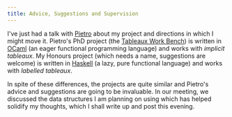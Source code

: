 ```yaml
---
title: Advice, Suggestions and Supervision
---
```

I've just had a talk with <a href="http://www.rsise.anu.edu.au/~abate/">Pietro</a> about my project and directions in which I might move it. Pietro's PhD project (the <a href="http://users.rsise.anu.edu.au/~abate/twb/twb.html">Tableaux Work Bench</a>) is written in <a href="http://caml.inria.fr/">OCaml</a> (an eager functional programming language) and works with <span style="font-style: italic;">implicit tableaux</span>. My Honours project (which needs a name, suggestions are welcome) is written in <a href="http://www.haskell.org/">Haskell</a> (a lazy, pure functional language) and works with <span style="font-style: italic;">labelled tableaux</span>.

In spite of these differences, the projects are quite similar and Pietro's advice and suggestions are going to be invaluable. In our meeting, we discussed the data structures I am planning on using which has helped solidify my thoughts, which I shall write up and post this evening.
